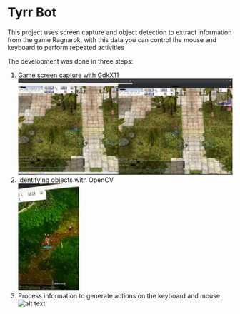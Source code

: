 # Tyrr Bot
This project uses screen capture and object detection to extract information from the game Ragnarok, with this data you can control the mouse and keyboard to perform repeated activities<br/>

The development was done in three steps:<br/>
  1) Game screen capture with GdkX11<br/>
 ![alt text](https://github.com/matheuskjn/tyrr/blob/main/imagens/readme/print.png?raw=true) 
  2) Identifying objects with OpenCV<br/>
 ![alt text](https://github.com/matheuskjn/tyrr/blob/main/imagens/readme/detect.gif?raw=true) 
  3) Process information to generate actions on the keyboard and mouse<br/>
 ![alt text](https://github.com/matheuskjn/tyrr/blob/main/imagens/readme/bot.gif?raw=true)  
